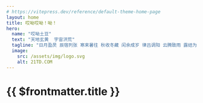 ```yaml
---
# https://vitepress.dev/reference/default-theme-home-page
layout: home
title: 哎呦哎呦！呦！
hero:
  name: "哎呦土豆"
  text: "天地玄黄  宇宙洪荒"
  tagline: "日月盈昃 辰宿列张 寒来暑往 秋收冬藏 闰余成岁 律吕调阳 云腾致雨 露结为霜 金生丽水 玉出昆冈 剑号巨阙 珠称夜光 果珍李柰 菜重芥姜 海咸河淡 鳞潜羽翔 龙师火帝 鸟官人皇 始制文字 乃服衣裳......"
  image:
    src: /assets/img/logo.svg
    alt: 21TD.COM
---
```

# {{ $frontmatter.title }}

<COVER />

<LayoutSection />

<script setup>
import COVER from './layouts/home/Cover.vue'
import LayoutSection from './layouts/home/home.section.vue'

import { ref } from 'vue'
const awesome = ref(true)

const show = ref(false)
</script>